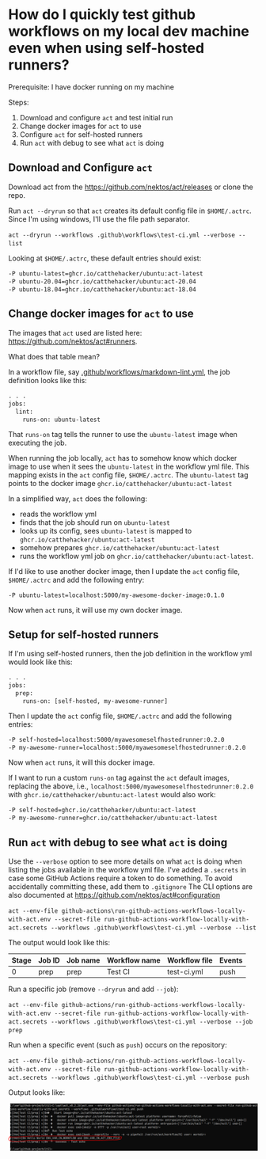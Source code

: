 # How do I quickly test github workflows on my local dev machine even when using self-hosted runners?

Prerequisite: I have docker running on my machine

Steps:
1. Download and configure `act` and test initial run
2. Change docker images for `act` to use
3. Configure `act` for self-hosted runners
4. Run `act` with debug to see what `act` is doing

## Download and Configure `act`
Download act from the https://github.com/nektos/act/releases or clone the repo.

Run `act --dryrun` so that `act` creates its default config file in `$HOME/.actrc`.
Since I'm using windows, I'll use the file path separator. 

`act --dryrun --workflows .github\workflows\test-ci.yml --verbose --list`

Looking at `$HOME/.actrc`, these default entries should exist:
```
-P ubuntu-latest=ghcr.io/catthehacker/ubuntu:act-latest
-P ubuntu-20.04=ghcr.io/catthehacker/ubuntu:act-20.04
-P ubuntu-18.04=ghcr.io/catthehacker/ubuntu:act-18.04
```

## Change docker images for `act` to use
The images that `act` used are listed here: https://github.com/nektos/act#runners.

What does that table mean?

In a workflow file, say [.github/workflows/markdown-lint.yml](../.github/workflows/markdown-lint.yml), the job definition looks like this:
```
. . .
jobs:
  lint:
    runs-on: ubuntu-latest
```
That `runs-on` tag tells the runner to use the `ubuntu-latest` image when executing the job.

When running the job locally, `act` has to somehow know which docker image to use when it sees the `ubuntu-latest` in the workflow yml file. 
This mapping exists in the `act` config file, `$HOME/.actrc`.
The `ubuntu-latest` tag points to the docker image `ghcr.io/catthehacker/ubuntu:act-latest`

In a simplified way, `act` does the following:
  - reads the workflow yml 
  - finds that the job should run on `ubuntu-latest`
  - looks up its config, sees `ubuntu-latest` is mapped to `ghcr.io/catthehacker/ubuntu:act-latest`
  - somehow prepares `ghcr.io/catthehacker/ubuntu:act-latest`
  - runs the workflow yml job on `ghcr.io/catthehacker/ubuntu:act-latest`.
  
If I'd like to use another docker image, then I update the `act` config file, `$HOME/.actrc` and add the following entry:
```
-P ubuntu-latest=localhost:5000/my-awesome-docker-image:0.1.0
```
Now when `act` runs, it will use my own docker image.


## Setup for self-hosted runners

If I'm using self-hosted runners, then the job definition in the workflow yml would look like this:
```
. . .
jobs:
  prep:
    runs-on: [self-hosted, my-awesome-runner]
```

Then I update the `act` config file, `$HOME/.actrc` and add the following entries:
```
-P self-hosted=localhost:5000/myawesomeselfhostedrunner:0.2.0
-P my-awesome-runner=localhost:5000/myawesomeselfhostedrunner:0.2.0
```
Now when `act` runs, it will this docker image.

If I want to run a custom `runs-on` tag against the `act` default images, 
replacing the above, i.e., `localhost:5000/myawesomeselfhostedrunner:0.2.0` with `ghcr.io/catthehacker/ubuntu:act-latest` would also work:
```
-P self-hosted=ghcr.io/catthehacker/ubuntu:act-latest
-P my-awesome-runner=ghcr.io/catthehacker/ubuntu:act-latest
```

## Run `act` with debug to see what `act` is doing

Use the `--verbose` option to see more details on what `act` is doing when listing the jobs available in the workflow yml file.
I've added a `.secrets` in case some GitHub Actions require a token to do something. 
To avoid accidentally committing these, add them to `.gitignore`
The CLI options are also documented at https://github.com/nektos/act#configuration

`act --env-file github-actions\run-github-actions-workflows-locally-with-act.env --secret-file run-github-actions-workflow-locally-with-act.secrets --workflows .github\workflows\test-ci.yml --verbose --list`

The output would look like this:

| Stage | Job ID | Job name | Workflow name | Workflow file | Events |
|-------|--------|----------|---------------|---------------|--------| 
| 0     | prep   | prep     | Test CI       | test-ci.yml   |  push  |


Run a specific job (remove `--dryrun` and add `--job`):

`act --env-file github-actions/run-github-actions-workflows-locally-with-act.env --secret-file run-github-actions-workflow-locally-with-act.secrets --workflows .github\workflows\test-ci.yml --verbose --job prep`

Run when a specific event (such as `push`) occurs on the repository:

`act --env-file github-actions/run-github-actions-workflows-locally-with-act.env --secret-file run-github-actions-workflow-locally-with-act.secrets --workflows .github\workflows\test-ci.yml --verbose push`

Output looks like:

![github-actions/RunWorkflowLocallyWithAct.PNG](github-actions/RunWorkflowLocallyWithAct.PNG "Output of running a workflow locally with act")